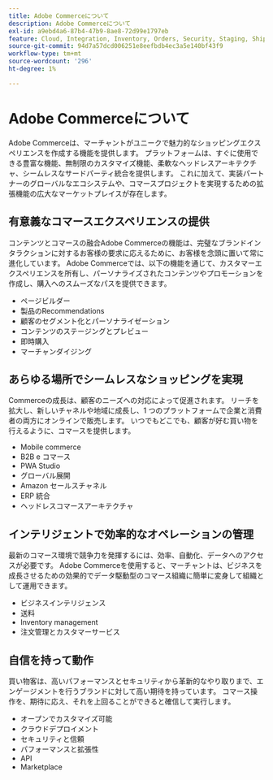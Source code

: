 ```yaml
---
title: Adobe Commerceについて
description: Adobe Commerceについて
exl-id: a9ebd4a6-87b4-47b9-8ae8-72d99e1797eb
feature: Cloud, Integration, Inventory, Orders, Security, Staging, Shipping/Delivery
source-git-commit: 94d7a57dcd006251e8eefbdb4ec3a5e140bf43f9
workflow-type: tm+mt
source-wordcount: '296'
ht-degree: 1%

---
```


# Adobe Commerceについて

Adobe Commerceは、マーチャントがユニークで魅力的なショッピングエクスペリエンスを作成する機能を提供します。 プラットフォームは、すぐに使用できる豊富な機能、無制限のカスタマイズ機能、柔軟なヘッドレスアーキテクチャ、シームレスなサードパーティ統合を提供します。 これに加えて、実装パートナーのグローバルなエコシステムや、コマースプロジェクトを実現するための拡張機能の広大なマーケットプレイスが存在します。

## 有意義なコマースエクスペリエンスの提供

コンテンツとコマースの融合Adobe Commerceの機能は、完璧なブランドインタラクションに対するお客様の要求に応えるために、お客様を念頭に置いて常に進化しています。 Adobe Commerceでは、以下の機能を通じて、カスタマーエクスペリエンスを所有し、パーソナライズされたコンテンツやプロモーションを作成し、購入へのスムーズなパスを提供できます。

- ページビルダー
- 製品のRecommendations
- 顧客のセグメント化とパーソナライゼーション
- コンテンツのステージングとプレビュー
- 即時購入
- マーチャンダイジング

## あらゆる場所でシームレスなショッピングを実現

Commerceの成長は、顧客のニーズへの対応によって促進されます。 リーチを拡大し、新しいチャネルや地域に成長し、1 つのプラットフォームで企業と消費者の両方にオンラインで販売します。 いつでもどこでも、顧客が好む買い物を行えるように、コマースを提供します。

- Mobile commerce
- B2B e コマース
- PWA Studio
- グローバル展開
- Amazon セールスチャネル
- ERP 統合
- ヘッドレスコマースアーキテクチャ

## インテリジェントで効率的なオペレーションの管理

最新のコマース環境で競争力を発揮するには、効率、自動化、データへのアクセスが必要です。 Adobe Commerceを使用すると、マーチャントは、ビジネスを成長させるための効果的でデータ駆動型のコマース組織に簡単に変身して組織として運用できます。

- ビジネスインテリジェンス
- 送料
- Inventory management
- 注文管理とカスタマーサービス

## 自信を持って動作

買い物客は、高いパフォーマンスとセキュリティから革新的なやり取りまで、エンゲージメントを行うブランドに対して高い期待を持っています。 コマース操作を、期待に応え、それを上回ることができると確信して実行します。

- オープンでカスタマイズ可能
- クラウドデプロイメント
- セキュリティと信頼
- パフォーマンスと拡張性
- API
- Marketplace
